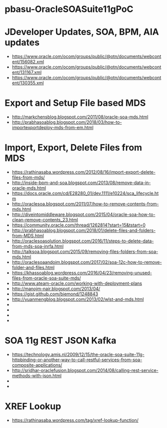 # pbasu-OracleSOASuite11gPoC


# JDeveloper Updates, SOA, BPM, AIA updates
* https://www.oracle.com/ocom/groups/public/@otn/documents/webcontent/156082.xml
* https://www.oracle.com/ocom/groups/public/@otn/documents/webcontent/131167.xml
* https://www.oracle.com/ocom/groups/public/@otn/documents/webcontent/130355.xml



# Export and Setup File based MDS
* http://markchensblog.blogspot.com/2011/08/oracle-soa-mds.html
* http://prabhasoablog.blogspot.com/2018/03/how-to-importexportdeploy-mds-from-em.html

# Import, Export, Delete Files from MDS
* https://rathinasaba.wordpress.com/2012/08/16/import-export-delete-files-from-mds/
* http://inside-bpm-and-soa.blogspot.com/2013/08/remove-data-in-oracle-mds.html
* https://docs.oracle.com/cd/E28280_01/dev.1111/e10224/sca_lifecycle.htm
* http://oraclesoa.blogspot.com/2011/07/how-to-remove-contents-from-mds.html
* http://diveintomiddleware.blogspot.com/2015/04/oracle-soa-how-to-clean-remove-contents_23.html
* https://community.oracle.com/thread/1262814?start=15&tstart=0
* http://prabhasoablog.blogspot.com/2018/01/delete-files-and-folders-from-MDS.html
* http://oraclesoasolution.blogspot.com/2016/11/steps-to-delete-data-from-mds-soa-inrfa.html
* http://talksoa.blogspot.com/2015/09/removing-files-folders-from-soa-mds.html
* http://oraclesoaandoim.blogspot.com/2017/02/soa-12c-how-to-remove-folder-and-files.html
* https://khassoablog.wordpress.com/2016/04/23/removing-unused-files-from-oracle-soa-suite-mds/
* http://www.ateam-oracle.com/working-with-deployment-plans
* http://manojm-nair.blogspot.com/2013/04/
* https://gist.github.com/biemond/1248843
* http://yuanmengblog.blogspot.com/2013/02/wlst-and-mds.html
* 
* 
* 
* 

# SOA 11g REST JSON Kafka
* https://technology.amis.nl/2009/12/15/the-oracle-soa-suite-11g-httpbinding-or-another-way-to-call-restful-services-from-soa-composite-applications/
* http://sridhar-oraclefusion.blogspot.com/2014/08/calling-rest-service-methods-with-json.html
* 
* 

# XREF Lookup
* https://rathinasaba.wordpress.com/tag/xref-lookup-function/

